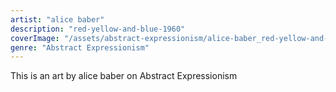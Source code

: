 ```yaml
---
artist: "alice baber"
description: "red-yellow-and-blue-1960"
coverImage: "/assets/abstract-expressionism/alice-baber_red-yellow-and-blue-1960.jpg"
genre: "Abstract Expressionism"
---
```

This is an art by alice baber on Abstract Expressionism

